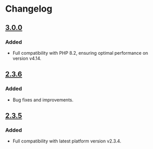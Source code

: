 # Changelog

## [3.0.0](https://github.com/Paygate/PayWeb_OsCommerce/releases/tag/v3.0.0)

### Added

- Full compatibility with PHP 8.2, ensuring optimal performance on version v4.14.

## [2.3.6](https://github.com/Paygate/PayWeb_OsCommerce/releases/tag/v2.3.6)

### Added

- Bug fixes and improvements.

## [2.3.5](https://github.com/Paygate/PayWeb_OsCommerce/releases/tag/v2.3.5)

### Added

- Full compatibility with latest platform version v2.3.4.
